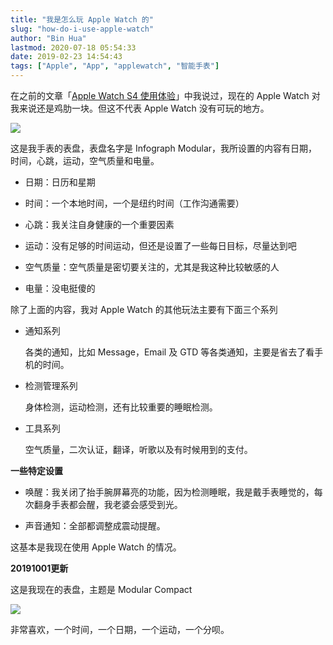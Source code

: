 ```yaml
---
title: "我是怎么玩 Apple Watch 的"
slug: "how-do-i-use-apple-watch"
author: "Bin Hua"
lastmod: 2020-07-18 05:54:33
date: 2019-02-23 14:54:43
tags: ["Apple", "App", "applewatch", "智能手表"]
---
```


在之前的文章「[Apple Watch S4 使用体验](/apple-watch-s4/)」中我说过，现在的 Apple Watch 对我来说还是鸡肋一块。但这不代表 Apple Watch 没有可玩的地方。

![](/imgs/how-do-i-use-apple-watch-01.PNG)

这是我手表的表盘，表盘名字是 Infograph Modular，我所设置的内容有日期，时间，心跳，运动，空气质量和电量。

- 日期：日历和星期

- 时间：一个本地时间，一个是纽约时间（工作沟通需要）

- 心跳：我关注自身健康的一个重要因素

- 运动：没有足够的时间运动，但还是设置了一些每日目标，尽量达到吧

- 空气质量：空气质量是密切要关注的，尤其是我这种比较敏感的人

- 电量：没电挺傻的

除了上面的内容，我对 Apple Watch 的其他玩法主要有下面三个系列

- 通知系列
	
    各类的通知，比如 Message，Email 及 GTD 等各类通知，主要是省去了看手机的时间。

- 检测管理系列
	
    身体检测，运动检测，还有比较重要的睡眠检测。

- 工具系列
	
    空气质量，二次认证，翻译，听歌以及有时候用到的支付。	

**一些特定设置**

- 唤醒：我关闭了抬手腕屏幕亮的功能，因为检测睡眠，我是戴手表睡觉的，每次翻身手表都会醒，我老婆会感受到光。

- 声音通知：全部都调整成震动提醒。	

这基本是我现在使用 Apple Watch 的情况。

**20191001更新**

这是我现在的表盘，主题是 Modular Compact

![](/imgs/how-do-i-use-apple-watch-02.PNG)

非常喜欢，一个时间，一个日期，一个运动，一个分呗。